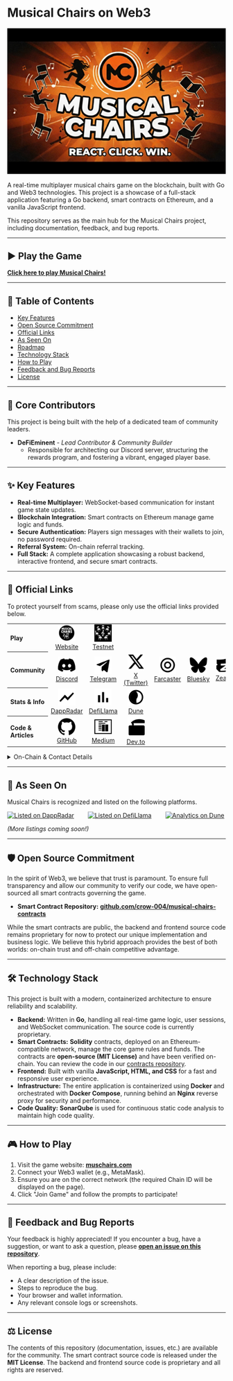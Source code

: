 # Musical Chairs on Web3

![Game Banner](https://raw.githubusercontent.com/crow-004/musical-chairs-game/main/docs/images/banner.png)

A real-time multiplayer musical chairs game on the blockchain, built with Go and Web3 technologies. This project is a showcase of a full-stack application featuring a Go backend, smart contracts on Ethereum, and a vanilla JavaScript frontend.

This repository serves as the main hub for the Musical Chairs project, including documentation, feedback, and bug reports.

---

## ▶️ Play the Game

**[Click here to play Musical Chairs!](https://muschairs.com)**

---

## 📜 Table of Contents

- [Key Features](#-key-features)
- [Open Source Commitment](#️-open-source-commitment)
- [Official Links](#-official-links)
- [As Seen On](#-as-seen-on)
- [Roadmap](#-musical-chairs-public-roadmap)
- [Technology Stack](#️-technology-stack)
- [How to Play](#-how-to-play)
- [Feedback and Bug Reports](#-feedback-and-bug-reports)
- [License](#️-license)


---

## 🤝 Core Contributors

This project is being built with the help of a dedicated team of community leaders.
*   **DeFiEminent** - *Lead Contributor & Community Builder*
    *   Responsible for architecting our Discord server, structuring the rewards program, and fostering a vibrant, engaged player base.

---

## ✨ Key Features

- **Real-time Multiplayer:** WebSocket-based communication for instant game state updates.
- **Blockchain Integration:** Smart contracts on Ethereum manage game logic and funds.
- **Secure Authentication:** Players sign messages with their wallets to join, no password required.
- **Referral System:** On-chain referral tracking.
- **Full Stack:** A complete application showcasing a robust backend, interactive frontend, and secure smart contracts.

---

## 🔗 Official Links

To protect yourself from scams, please only use the official links provided below.

<table style="width:100%; border: none;">
  <tbody>
    <tr>
      <th align="left" width="140px">Play</th>
      <td align="center" width="100px"><a href="https://muschairs.com" target="_blank" rel="noopener noreferrer"><img src="https://raw.githubusercontent.com/crow-004/musical-chairs-game/main/docs/images/icon-website.svg" width="40px" alt="Website"/><br/>Website</a></td>
      <td align="center" width="100px"><a href="https://test.muschairs.com" target="_blank" rel="noopener noreferrer"><img src="https://raw.githubusercontent.com/crow-004/musical-chairs-game/main/docs/images/icon-test-website.svg" width="40px" alt="Testnet"/><br/>Testnet</a></td>
    </tr>
    <tr>
      <th align="left">Community</th>
      <td align="center"><a href="https://discord.gg/wnnJKjgfZW" target="_blank" rel="noopener noreferrer"><img src="https://raw.githubusercontent.com/crow-004/musical-chairs-game/main/docs/images/icon-discord.svg" width="40px" alt="Discord"/><br/>Discord</a></td>
      <td align="center"><a href="https://t.me/muschairs" target="_blank" rel="noopener noreferrer"><img src="https://raw.githubusercontent.com/crow-004/musical-chairs-game/main/docs/images/icon-telegram.svg" width="40px" alt="Telegram"/><br/>Telegram</a></td>
      <td align="center"><a href="https://x.com/muschairs" target="_blank" rel="noopener noreferrer"><img src="https://raw.githubusercontent.com/crow-004/musical-chairs-game/main/docs/images/icon-x.svg" width="40px" alt="X (Twitter)"/><br/>X (Twitter)</a></td>
      <td align="center"><a href="https://farcaster.xyz/crow004" target="_blank" rel="noopener noreferrer"><img src="https://raw.githubusercontent.com/crow-004/musical-chairs-game/main/docs/images/icon-farcaster.svg" width="40px" alt="Farcaster"/><br/>Farcaster</a></td>
      <td align="center"><a href="https://bsky.app/profile/crow004.bsky.social" target="_blank" rel="noopener noreferrer"><img src="https://raw.githubusercontent.com/crow-004/musical-chairs-game/main/docs/images/icon-bluesky.svg" width="40px" alt="Bluesky"/><br/>Bluesky</a></td>
      <td align="center"><a href="https://zealy.io/c/musicalchairsclub" target="_blank" rel="noopener noreferrer"><img src="https://raw.githubusercontent.com/crow-004/musical-chairs-game/main/docs/images/icon-zealy.svg" width="40px" alt="Zealy"/><br/>Zealy</a></td>
      <td align="center"><a href="https://damus.io/npub1v0kc8fwz67k0mv539z6kaw5h25et9e2zmnnqq6z2naytaq566gwqkzz542" target="_blank" rel="noopener noreferrer"><img src="https://raw.githubusercontent.com/crow-004/musical-chairs-game/main/docs/images/icon-nostr.svg" width="40px" alt="Damus"/><br/>Damus</a></td>
      <td align="center"><a href="https://bitcointalk.org/index.php?topic=5562554.0" target="_blank" rel="noopener noreferrer"><img src="https://raw.githubusercontent.com/crow-004/musical-chairs-game/main/docs/images/icon-bitcointalk.svg" width="40px" alt="BitcoinTalk"/><br/>BitcoinTalk</a></td>
    </tr>
    <tr>
      <th align="left">Stats & Info</th>
      <td align="center"><a href="https://dappradar.com/dapp/musical-chairs" target="_blank" rel="noopener noreferrer"><img src="https://raw.githubusercontent.com/crow-004/musical-chairs-game/main/docs/images/icon-dappradar.svg" width="40px" alt="DappRadar"/><br/>DappRadar</a></td>
      <td align="center"><a href="https://defillama.com/protocol/musical-chairs" target="_blank" rel="noopener noreferrer"><img src="https://raw.githubusercontent.com/crow-004/musical-chairs-game/main/docs/images/icon-defillama.svg" width="40px" alt="DefiLlama"/><br/>DefiLlama</a></td>
      <td align="center"><a href="https://dune.com/crow004/musical-chairs-game-analytics" target="_blank" rel="noopener noreferrer"><img src="https://raw.githubusercontent.com/crow-004/musical-chairs-game/main/docs/images/icon-dune.svg" width="40px" alt="Dune Analytics"/><br/>Dune</a></td>
    </tr>
    <tr>
      <th align="left">Code & Articles</th>
      <td align="center"><a href="https://github.com/crow-004/musical-chairs-game" target="_blank" rel="noopener noreferrer"><img src="https://raw.githubusercontent.com/crow-004/musical-chairs-game/main/docs/images/icon-github.svg" width="40px" alt="GitHub"/><br/>GitHub</a></td>
      <td align="center"><a href="https://medium.com/@crow004" target="_blank" rel="noopener noreferrer"><img src="https://raw.githubusercontent.com/crow-004/musical-chairs-game/main/docs/images/icon-medium.svg" width="40px" alt="Medium"/><br/>Medium</a></td>
      <td align="center"><a href="https://dev.to/crow004" target="_blank" rel="noopener noreferrer"><img src="https://raw.githubusercontent.com/crow-004/musical-chairs-game/main/docs/images/icon-devto.svg" width="40px" alt="Dev.to"/><br/>Dev.to</a></td>
    </tr>
  </tbody>
</table>

<details>
<summary>On-Chain & Contact Details</summary>

- **Test Site:** test.muschairs.com
- **Smart Contracts Repo:** github.com/crow-004/musical-chairs-contracts
- **Mainnet Contract (Arbitrum):** `0xEDA164585a5FF8c53c48907bD102A1B593bd17eF`
- **Testnet Contract (Arbitrum Sepolia):** `0x5Af9Ed30A64DB9ED1AE31e9c6D4215A9ED173040`
- **Support Email:** support@muschairs.com

</details>

---

## 🚀 As Seen On

Musical Chairs is recognized and listed on the following platforms.

<div style="display: flex; align-items: center; gap: 2rem;">
  <a href="https://dappradar.com/dapp/musical-chairs" target="_blank" rel="noopener noreferrer">
    <img src="https://raw.githubusercontent.com/crow-004/musical-chairs-game/main/docs/images/logo-dappradar.svg" width="200px" alt="Listed on DappRadar"/>
  </a>
  <a href="https://defillama.com/protocol/musical-chairs" target="_blank" rel="noopener noreferrer">
    <img src="https://raw.githubusercontent.com/crow-004/musical-chairs-game/main/docs/images/logo-defillama.svg" width="200px" alt="Listed on DefiLlama"/>
  </a>
  <a href="https://dune.com/crow004/musical-chairs-game-analytics" target="_blank" rel="noopener noreferrer">
    <img src="https://raw.githubusercontent.com/crow-004/musical-chairs-game/main/docs/images/logo-dune.svg" width="200px" alt="Analytics on Dune"/>
  </a>
</div>

*(More listings coming soon!)*

---

## 🛡️ Open Source Commitment

In the spirit of Web3, we believe that trust is paramount. To ensure full transparency and allow our community to verify our code, we have open-sourced all smart contracts governing the game.

-   **Smart Contract Repository:** [**github.com/crow-004/musical-chairs-contracts**](https://github.com/crow-004/musical-chairs-contracts)

While the smart contracts are public, the backend and frontend source code remains proprietary for now to protect our unique implementation and business logic. We believe this hybrid approach provides the best of both worlds: on-chain trust and off-chain competitive advantage.

---

## 🛠️ Technology Stack

This project is built with a modern, containerized architecture to ensure reliability and scalability.

- **Backend:** Written in **Go**, handling all real-time game logic, user sessions, and WebSocket communication. The source code is currently proprietary.
- **Smart Contracts:** **Solidity** contracts, deployed on an Ethereum-compatible network, manage the core game rules and funds. The contracts are **open-source (MIT License)** and have been verified on-chain. You can review the code in our [contracts repository](https://github.com/crow-004/musical-chairs-contracts).
- **Frontend:** Built with vanilla **JavaScript, HTML, and CSS** for a fast and responsive user experience.
- **Infrastructure:** The entire application is containerized using **Docker** and orchestrated with **Docker Compose**, running behind an **Nginx** reverse proxy for security and performance.
- **Code Quality:** **SonarQube** is used for continuous static code analysis to maintain high code quality.

---

## 🎮 How to Play

1.  Visit the game website: **[muschairs.com](https://muschairs.com)**
2.  Connect your Web3 wallet (e.g., MetaMask).
3.  Ensure you are on the correct network (the required Chain ID will be displayed on the page).
4.  Click "Join Game" and follow the prompts to participate!

---

## 🐞 Feedback and Bug Reports

Your feedback is highly appreciated! If you encounter a bug, have a suggestion, or want to ask a question, please **[open an issue on this repository](https://github.com/crow-004/musical-chairs-game/issues)**.

When reporting a bug, please include:
- A clear description of the issue.
- Steps to reproduce the bug.
- Your browser and wallet information.
- Any relevant console logs or screenshots.

---

## ⚖️ License

The contents of this repository (documentation, issues, etc.) are available for the community. The smart contract source code is released under the **MIT License**. The backend and frontend source code is proprietary and all rights are reserved.
